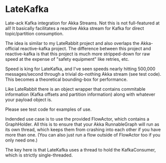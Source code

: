 # LateKafka
Late-ack Kafka integration for Akka Streams.  Not this is not full-featured at all!  It basically facilitates a reactive Akka stream for Kafka for direct topic/partition consumption.

The idea is similar to my LateRabbit project and also overlaps the Akka-official reactive-kafka project.  The difference between this project and reactive-kafka is that this project is much more stripped-down for raw speed at the expense of "safety equipment" like retries, etc.

Speed is king for LateKafka, and I've seen speeds nearly hitting 500,000 messages/second through a trivial do-nothing Akka stream (see test code).  This becomes a theoretical bounding-box for performance.

Like LateRabbit there is an object wrapper that contains commitable information (Kafka offsets and partition information) along with whatever your payload object is.

Please see test code for examples of use.

Indended use case is to use the provided FlowActor, which contains a GraphHolder.  All this is to ensure that your Akka RunnableGraph will run as its own thread, which keeps them from crashing into each other if you have more than one.  (You can also just run a flow outside of FlowActor too if you only need one.)

The key here is that LateKafka uses a thread to hold the KafkaConsumer, which is strictly single-threaded.
